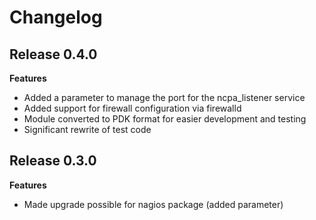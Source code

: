 # Changelog

## Release 0.4.0

**Features**
* Added a parameter to manage the port for the ncpa_listener service
* Added support for firewall configuration via firewalld
* Module converted to PDK format for easier development and testing
* Significant rewrite of test code

## Release 0.3.0

**Features**
* Made upgrade possible for nagios package (added parameter)
